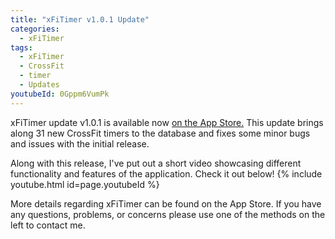 ```yaml
---
title: "xFiTimer v1.0.1 Update"
categories:
  - xFiTimer
tags:
  - xFiTimer
  - CrossFit
  - timer
  - Updates
youtubeId: 0Gppm6VumPk
---
```


xFiTimer update v1.0.1 is available now [on the App Store.](https://joshuaseltzer.github.io/xfitimer/)  This update brings along 31 new CrossFit timers to the database and fixes some minor bugs and issues with the initial release.

Along with this release, I've put out a short video showcasing different functionality and features of the application.  Check it out below!
{% include youtube.html id=page.youtubeId %}


More details regarding xFiTimer can be found on the App Store.  If you have any questions, problems, or concerns please use one of the methods on the left to contact me.